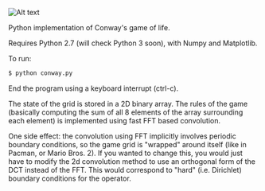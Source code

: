![Alt text](http://i.imgur.com/6B84SNI.png "Screenshot")

Python implementation of Conway's game of life.

Requires Python 2.7 (will check Python 3 soon), with Numpy and Matplotlib.

To run:
```bash
$ python conway.py
```
End the program using a keyboard interrupt (ctrl-c).

The state of the grid is stored in a 2D binary array.
The rules of the game (basically computing the sum of all 8 elements of the 
array surrounding each element) is implemented using fast FFT based convolution.

One side effect: the convolution using FFT implicitly involves periodic 
boundary conditions, so the game grid is "wrapped" around itself (like in Pacman, or Mario Bros. 2).
If you wanted to change this, you would just have to modify the 2d convolution
method to use an orthogonal form of the DCT instead of the FFT. This would 
correspond to "hard" (i.e. Dirichlet) boundary conditions for the operator.
